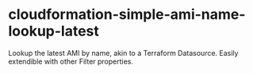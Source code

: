 # cloudformation-simple-ami-name-lookup-latest
Lookup the latest AMI by name, akin to a Terraform Datasource. Easily extendible with other Filter properties.
